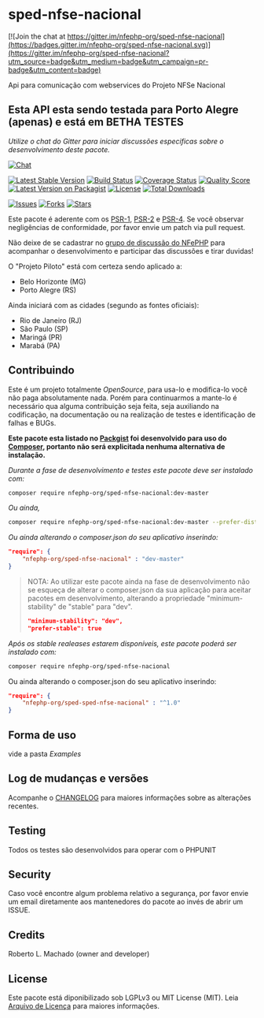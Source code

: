 # sped-nfse-nacional

[![Join the chat at https://gitter.im/nfephp-org/sped-nfse-nacional](https://badges.gitter.im/nfephp-org/sped-nfse-nacional.svg)](https://gitter.im/nfephp-org/sped-nfse-nacional?utm_source=badge&utm_medium=badge&utm_campaign=pr-badge&utm_content=badge)

Api para comunicação com webservices do Projeto NFSe Nacional

## Esta API esta sendo testada para Porto Alegre (apenas) e está em BETHA TESTES

*Utilize o chat do Gitter para iniciar discussões especificas sobre o desenvolvimento deste pacote.*

[![Chat][ico-gitter]][link-gitter]

[![Latest Stable Version][ico-stable]][link-packagist]
[![Build Status][ico-travis]][link-travis]
[![Coverage Status][ico-scrutinizer]][link-scrutinizer]
[![Quality Score][ico-code-quality]][link-code-quality]
[![Latest Version on Packagist][ico-version]][link-packagist]
[![License][ico-license]][link-packagist]
[![Total Downloads][ico-downloads]][link-downloads]

[![Issues][ico-issues]][link-issues]
[![Forks][ico-forks]][link-forks]
[![Stars][ico-stars]][link-stars]

Este pacote é aderente com os [PSR-1], [PSR-2] e [PSR-4]. Se você observar negligências de conformidade, por favor envie um patch via pull request.

[PSR-1]: https://github.com/php-fig/fig-standards/blob/master/accepted/PSR-1-basic-coding-standard.md
[PSR-2]: https://github.com/php-fig/fig-standards/blob/master/accepted/PSR-2-coding-style-guide.md
[PSR-4]: https://github.com/php-fig/fig-standards/blob/master/accepted/PSR-4-autoloader.md

Não deixe de se cadastrar no [grupo de discussão do NFePHP](http://groups.google.com/group/nfephp) para acompanhar o desenvolvimento e participar das discussões e tirar duvidas!

O "Projeto Piloto" está com certeza sendo aplicado a:

- Belo Horizonte (MG)
- Porto Alegre (RS)

Ainda iniciará com as cidades (segundo as fontes oficiais):  

- Rio de Janeiro (RJ)
- São Paulo (SP)
- Maringá (PR) 
- Marabá (PA)


## Contribuindo
Este é um projeto totalmente *OpenSource*, para usa-lo e modifica-lo você não paga absolutamente nada. Porém para continuarmos a mante-lo é necessário qua alguma contribuição seja feita, seja auxiliando na codificação, na documentação ou na realização de testes e identificação de falhas e BUGs.

**Este pacote esta listado no [Packgist](https://packagist.org/) foi desenvolvido para uso do [Composer](https://getcomposer.org/), portanto não será explicitada nenhuma alternativa de instalação.**

*Durante a fase de desenvolvimento e testes este pacote deve ser instalado com:*
```bash
composer require nfephp-org/sped-nfse-nacional:dev-master
```

*Ou ainda,*
```bash
composer require nfephp-org/sped-nfse-nacional:dev-master --prefer-dist
```

*Ou ainda alterando o composer.json do seu aplicativo inserindo:*
```json
"require": {
    "nfephp-org/sped-nfse-nacional" : "dev-master"
}
```

> NOTA: Ao utilizar este pacote ainda na fase de desenvolvimento não se esqueça de alterar o composer.json da sua aplicação para aceitar pacotes em desenvolvimento, alterando a propriedade "minimum-stability" de "stable" para "dev".
> ```json
> "minimum-stability": "dev",
> "prefer-stable": true
> ```

*Após os stable realeases estarem disponíveis, este pacote poderá ser instalado com:*
```bash
composer require nfephp-org/sped-nfse-nacional
```
Ou ainda alterando o composer.json do seu aplicativo inserindo:
```json
"require": {
    "nfephp-org/sped-sped-nfse-nacional" : "^1.0"
}
```

## Forma de uso
vide a pasta *Examples*

## Log de mudanças e versões
Acompanhe o [CHANGELOG](CHANGELOG.md) para maiores informações sobre as alterações recentes.

## Testing

Todos os testes são desenvolvidos para operar com o PHPUNIT

## Security

Caso você encontre algum problema relativo a segurança, por favor envie um email diretamente aos mantenedores do pacote ao invés de abrir um ISSUE.

## Credits

Roberto L. Machado (owner and developer)

## License

Este pacote está diponibilizado sob LGPLv3 ou MIT License (MIT). Leia  [Arquivo de Licença](LICENSE.md) para maiores informações.


[ico-stable]: https://poser.pugx.org/nfephp-org/sped-nfse-nacional/version
[ico-stars]: https://img.shields.io/github/stars/nfephp-org/sped-nfse-nacional.svg?style=flat-square
[ico-forks]: https://img.shields.io/github/forks/nfephp-org/sped-nfse-nacional.svg?style=flat-square
[ico-issues]: https://img.shields.io/github/issues/nfephp-org/sped-nfse-nacional.svg?style=flat-square
[ico-travis]: https://img.shields.io/travis/nfephp-org/sped-nfse-nacional/master.svg?style=flat-square
[ico-scrutinizer]: https://img.shields.io/scrutinizer/coverage/g/nfephp-org/sped-nfse-nacional.svg?style=flat-square
[ico-code-quality]: https://img.shields.io/scrutinizer/g/nfephp-org/sped-nfse-nacional.svg?style=flat-square
[ico-downloads]: https://img.shields.io/packagist/dt/nfephp-org/sped-nfse-nacional.svg?style=flat-square
[ico-version]: https://img.shields.io/packagist/v/nfephp-org/sped-nfse-nacional.svg?style=flat-square
[ico-license]: https://poser.pugx.org/nfephp-org/nfephp/license.svg?style=flat-square
[ico-gitter]: https://img.shields.io/badge/GITTER-4%20users%20online-green.svg?style=flat-square

[link-packagist]: https://packagist.org/packages/nfephp-org/sped-nfse-nacional
[link-travis]: https://travis-ci.org/nfephp-org/sped-nfse-nacional
[link-scrutinizer]: https://scrutinizer-ci.com/g/nfephp-org/sped-nfse-nacional/code-structure
[link-code-quality]: https://scrutinizer-ci.com/g/nfephp-org/sped-nfse-nacional
[link-downloads]: https://packagist.org/packages/nfephp-org/sped-nfse-nacional
[link-author]: https://github.com/nfephp-org
[link-issues]: https://github.com/nfephp-org/sped-nfse-nacional/issues
[link-forks]: https://github.com/nfephp-org/sped-nfse-nacional/network
[link-stars]: https://github.com/nfephp-org/sped-nfse-nacional/stargazers
[link-gitter]: https://gitter.im/nfephp-org/sped-nfse-nacional?utm_source=badge&utm_medium=badge&utm_campaign=pr-badge&utm_content=badge